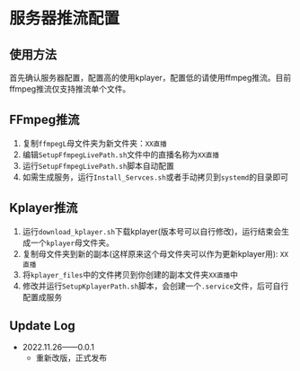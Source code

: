 # 服务器推流配置

## 使用方法

首先确认服务器配置，配置高的使用kplayer，配置低的请使用ffmpeg推流。目前ffmpeg推流仅支持推流单个文件。

## FFmpeg推流

1. 复制`ffmpegL`母文件夹为新文件夹：`XX直播`
2. 编辑`SetupFfmpegLivePath.sh`文件中的直播名称为`XX直播`
3. 运行`SetupFfmpegLivePath.sh`脚本自动配置
4. 如需生成服务，运行`Install_Servces.sh`或者手动拷贝到`systemd`的目录即可

## Kplayer推流

1. 运行`download_kplayer.sh`下载kplayer(版本号可以自行修改)，运行结束会生成一个`kplayer`母文件夹。
2. 复制母文件夹到新的副本(这样原来这个母文件夹可以作为更新kplayer用): `XX直播`
3. 将`kplayer_files`中的文件拷贝到你创建的副本文件夹`XX直播`中
4. 修改并运行`SetupKplayerPath.sh`脚本，会创建一个`.service`文件，后可自行配置成服务

## Update Log

- 2022.11.26——0.0.1
  - 重新改版，正式发布







